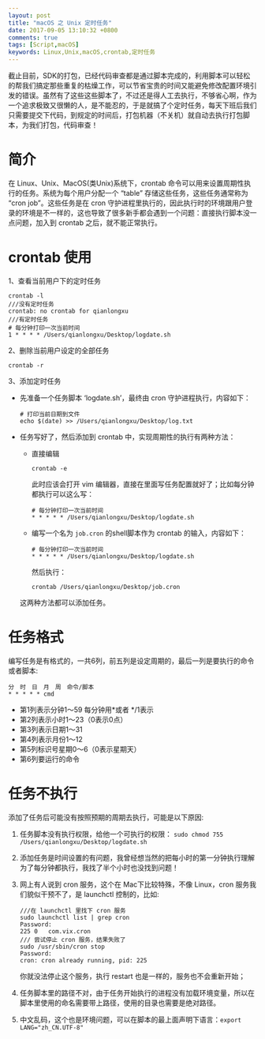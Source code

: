 ```yaml
---
layout: post
title: "macOS 之 Unix 定时任务"
date: 2017-09-05 13:10:32 +0800
comments: true
tags: [Script,macOS]
keywords: Linux,Unix,macOS,crontab,定时任务
---
```


截止目前，SDK的打包，已经代码审查都是通过脚本完成的，利用脚本可以轻松的帮我们搞定那些重复的枯燥工作，可以节省宝贵的时间又能避免修改配置环境引发的错误。虽然有了这些这些脚本了，不过还是得人工去执行，不够省心啊，作为一个追求极致又很懒的人，是不能忍的，于是就搞了个定时任务，每天下班后我们只需要提交下代码，到规定的时间后，打包机器（不关机）就自动去执行打包脚本，为我们打包，代码审查！

# 简介

在 Linux、Unix、MacOS(类Unix)系统下，crontab 命令可以用来设置周期性执行的任务。系统为每个用户分配一个 “table” 存储这些任务，这些任务通常称为 “cron job”。这些任务是在 cron 守护进程里执行的，因此执行时的环境跟用户登录的环境是不一样的，这也导致了很多新手都会遇到一个问题：直接执行脚本没一点问题，加入到 crontab 之后，就不能正常执行。

# crontab 使用

1、查看当前用户下的定时任务

```
crontab -l
///没有定时任务
crontab: no crontab for qianlongxu
///有定时任务
# 每分钟打印一次当前时间
1 * * * * /Users/qianlongxu/Desktop/logdate.sh
```

2、删除当前用户设定的全部任务

```
crontab -r
```

3、添加定时任务

- 先准备一个任务脚本 ‘logdate.sh’，最终由 cron 守护进程执行，内容如下：

	```
	# 打印当前日期到文件
	echo $(date) >> /Users/qianlongxu/Desktop/log.txt
	```

- 任务写好了，然后添加到 crontab 中，实现周期性的执行有两种方法：
	
   - 直接编辑

		```
		crontab -e
		```

		此时应该会打开 vim 编辑器，直接在里面写任务配置就好了；比如每分钟都执行可以这么写：
		
		```
		# 每分钟打印一次当前时间
		* * * * * /Users/qianlongxu/Desktop/logdate.sh
		```
	- 编写一个名为 `job.cron` 的shell脚本作为 crontab 的输入，内容如下：
	
		```
		# 每分钟打印一次当前时间
		* * * * * /Users/qianlongxu/Desktop/logdate.sh
		```
 		然后执行：
 		
		```
		crontab /Users/qianlongxu/Desktop/job.cron
		```


  这两种方法都可以添加任务。

# 任务格式

编写任务是有格式的，一共6列，前五列是设定周期的，最后一列是要执行的命令或者脚本:

```
分　时　日　月　周　命令/脚本
* * * * * cmd
```

- 第1列表示分钟1～59 每分钟用*或者 */1表示 
- 第2列表示小时1～23（0表示0点） 
- 第3列表示日期1～31 
- 第4列表示月份1～12 
- 第5列标识号星期0～6（0表示星期天） 
- 第6列要运行的命令 

# 任务不执行

添加了任务后可能没有按照预期的周期去执行，可能是以下原因:

1. 任务脚本没有执行权限，给他一个可执行的权限： `sudo chmod 755 /Users/qianlongxu/Desktop/logdate.sh`
2. 添加任务是时间设置的有问题，我曾经想当然的把每小时的第一分钟执行理解为了每分钟都执行，我找了半个小时也没找到问题！
3. 网上有人说到 cron 服务，这个在 Mac下比较特殊，不像 Linux，cron 服务我们貌似干预不了，是 launchctl 控制的，比如:
	
	```
	///在 launchctl 里找下 cron 服务
	sudo launchctl list | grep cron
	Password:
	225	0	com.vix.cron
   /// 尝试停止 cron 服务，结果失败了
	sudo /usr/sbin/cron stop
	Password:
	cron: cron already running, pid: 225
	```
	
	你就没法停止这个服务，执行 restart 也是一样的，服务也不会重新开始；

4. 任务脚本里的路径不对，由于任务开始执行的进程没有加载环境变量，所以在脚本里使用的命名需要带上路径，使用的目录也需要是绝对路径。
5. 中文乱码，这个也是环境问题，可以在脚本的最上面声明下语言：`export LANG="zh_CN.UTF-8"`